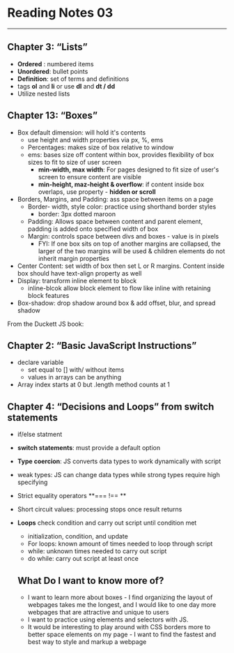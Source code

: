 # Reading Notes 03
<hr>

## Chapter 3: “Lists” 
- **Ordered** : numbered items 
- **Unordered**: bullet points
- **Definition**: set of terms and definitions 
- tags **ol** and **li** or use **dl** and **dt / dd**
- Utilize nested lists

## Chapter 13: “Boxes”
- Box default dimension: will hold it's contents
  - use height and width properties via px, %, ems
  - Percentages: makes size of box relative to window
  - ems: bases size off content within box, provides flexibility of box sizes to fit to size of user screen
    - **min-width, max width**: For pages designed to fit size of user's screen to ensure content are visible
    - **min-height, maz-height & overflow**: if content inside box overlaps, use property - **hidden or scroll**
- Borders, Margins, and Padding: ass space between items on a page
  - Border- width, style color: practice using shorthand border styles
    - border: 3px dotted maroon 
  - Padding: Allows space between content and parent element, padding is added onto specified width of box
  - Margin: controls space between divs and boxes - value is in pixels
    - FYI: If one box sits on top of another margins are collapsed, the larger of the two margins will be used & children elements do not inherit margin properties
- Center Content: set width of box then set L or R margins. Content inside box should have text-align property as well
- Display: transform inline element to block
  - inline-blcok allow block element to flow like inline with retaining block features
- Box-shadow: drop shadow around box & add offset, blur, and spread shadow


From the Duckett JS book:

## Chapter 2: “Basic JavaScript Instructions” 
- declare variable 
  - set equal to [] with/ without items
  - values in arrays can be anything
- Array index starts at 0 but .length method counts at 1

## Chapter 4: “Decisions and Loops” from switch statements 
- if/else statment
- **switch statements**: must provide a default option 
- **Type coercion**: JS converts data types to work dynamically with script
- weak types: JS can change data types while strong types require high specifying
- Strict equality operators **=== !== **
- Short circuit values: processing stops once result returns 
- **Loops** check condition and carry out script until condition met
  - initialization, condition, and update
  - For loops: known amount of times needed to loop through script
  - while: unknown times needed to carry out script
  - do while: carry out script at least once

  ## What Do I want to know more of?
  - I want to learn more about boxes - I find organizing the layout of webpages takes me the longest, and I would like to one day more webpages that are attractive and unique to users
  - I want to practice using elements and selectors with JS.
  - It would be interesting to play around with CSS borders more to better space elements on my page - I want to find the fastest and best way to style and markup a webpage